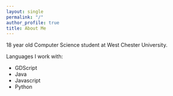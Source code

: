 ```yaml
---
layout: single
permalink: "/"
author_profile: true
title: About Me
---
```


<head>
	<link rel="stylesheet" href="https://cdnjs.cloudflare.com/ajax/libs/font-awesome/6.4.0/css/all.min.css"/>
</head>

18 year old Computer Science student at West Chester University.

Languages I work with:
- GDScript
- Java <i class="fa-brands fa-java"></i>
- Javascript <i class="fa-brands fa-js"></i>
- Python <i class="fa-brands fa-python"></i>
